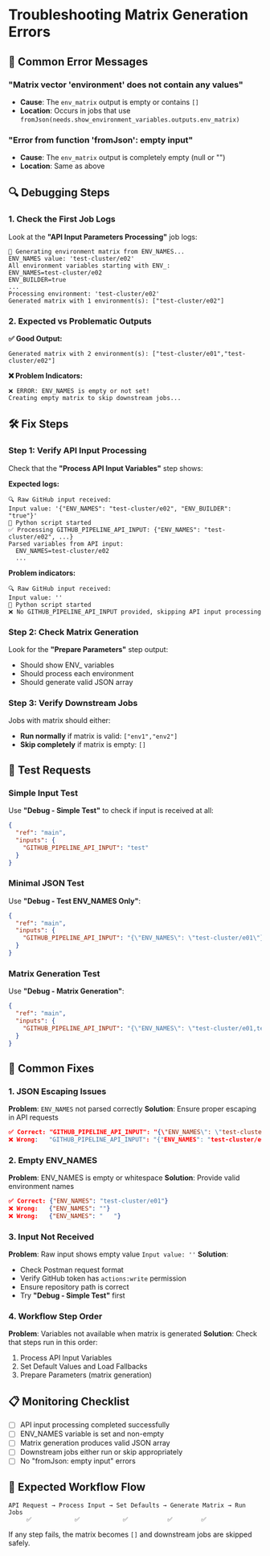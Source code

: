 # Troubleshooting Matrix Generation Errors

## 🚨 Common Error Messages

### "Matrix vector 'environment' does not contain any values"
- **Cause**: The `env_matrix` output is empty or contains `[]`
- **Location**: Occurs in jobs that use `fromJson(needs.show_environment_variables.outputs.env_matrix)`

### "Error from function 'fromJson': empty input"
- **Cause**: The `env_matrix` output is completely empty (null or "")
- **Location**: Same as above

## 🔍 Debugging Steps

### 1. Check the First Job Logs
Look at the **"API Input Parameters Processing"** job logs:

```
🔧 Generating environment matrix from ENV_NAMES...
ENV_NAMES value: 'test-cluster/e02'
All environment variables starting with ENV_:
ENV_NAMES=test-cluster/e02
ENV_BUILDER=true
...
Processing environment: 'test-cluster/e02'
Generated matrix with 1 environment(s): ["test-cluster/e02"]
```

### 2. Expected vs Problematic Outputs

**✅ Good Output:**
```
Generated matrix with 2 environment(s): ["test-cluster/e01","test-cluster/e02"]
```

**❌ Problem Indicators:**
```
❌ ERROR: ENV_NAMES is empty or not set!
Creating empty matrix to skip downstream jobs...
```

## 🛠️ Fix Steps

### Step 1: Verify API Input Processing
Check that the **"Process API Input Variables"** step shows:

**Expected logs:**
```
🔍 Raw GitHub input received:
Input value: '{"ENV_NAMES": "test-cluster/e02", "ENV_BUILDER": "true"}'
🐍 Python script started
✅ Processing GITHUB_PIPELINE_API_INPUT: {"ENV_NAMES": "test-cluster/e02", ...}
Parsed variables from API input:
  ENV_NAMES=test-cluster/e02
  ...
```

**Problem indicators:**
```
🔍 Raw GitHub input received:
Input value: ''
🐍 Python script started
❌ No GITHUB_PIPELINE_API_INPUT provided, skipping API input processing
```

### Step 2: Check Matrix Generation
Look for the **"Prepare Parameters"** step output:
- Should show ENV_ variables
- Should process each environment
- Should generate valid JSON array

### Step 3: Verify Downstream Jobs
Jobs with matrix should either:
- **Run normally** if matrix is valid: `["env1","env2"]`
- **Skip completely** if matrix is empty: `[]`

## 🧪 Test Requests

### Simple Input Test
Use **"Debug - Simple Test"** to check if input is received at all:

```json
{
  "ref": "main",
  "inputs": {
    "GITHUB_PIPELINE_API_INPUT": "test"
  }
}
```

### Minimal JSON Test
Use **"Debug - Test ENV_NAMES Only"**:

```json
{
  "ref": "main",
  "inputs": {
    "GITHUB_PIPELINE_API_INPUT": "{\"ENV_NAMES\": \"test-cluster/e01\"}"
  }
}
```

### Matrix Generation Test
Use **"Debug - Matrix Generation"**:

```json
{
  "ref": "main",
  "inputs": {
    "GITHUB_PIPELINE_API_INPUT": "{\"ENV_NAMES\": \"test-cluster/e01,test-cluster/e02\"}"
  }
}
```

## 🔧 Common Fixes

### 1. JSON Escaping Issues
**Problem**: `ENV_NAMES` not parsed correctly
**Solution**: Ensure proper escaping in API requests

```json
✅ Correct: "GITHUB_PIPELINE_API_INPUT": "{\"ENV_NAMES\": \"test-cluster/e01\"}"
❌ Wrong:   "GITHUB_PIPELINE_API_INPUT": "{"ENV_NAMES": "test-cluster/e01"}"
```

### 2. Empty ENV_NAMES
**Problem**: ENV_NAMES is empty or whitespace
**Solution**: Provide valid environment names

```json
✅ Correct: {"ENV_NAMES": "test-cluster/e01"}
❌ Wrong:   {"ENV_NAMES": ""}
❌ Wrong:   {"ENV_NAMES": "   "}
```

### 3. Input Not Received
**Problem**: Raw input shows empty value `Input value: ''`
**Solution**: 
- Check Postman request format
- Verify GitHub token has `actions:write` permission
- Ensure repository path is correct
- Try **"Debug - Simple Test"** first

### 4. Workflow Step Order
**Problem**: Variables not available when matrix is generated
**Solution**: Check that steps run in this order:
1. Process API Input Variables
2. Set Default Values and Load Fallbacks  
3. Prepare Parameters (matrix generation)

## 📋 Monitoring Checklist

- [ ] API input processing completed successfully
- [ ] ENV_NAMES variable is set and non-empty
- [ ] Matrix generation produces valid JSON array
- [ ] Downstream jobs either run or skip appropriately
- [ ] No "fromJson: empty input" errors

## 🚀 Expected Workflow Flow

```
API Request → Process Input → Set Defaults → Generate Matrix → Run Jobs
     ✅            ✅            ✅           ✅        ✅
```

If any step fails, the matrix becomes `[]` and downstream jobs are skipped safely. 
